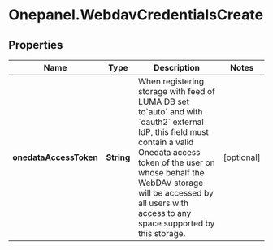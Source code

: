# Onepanel.WebdavCredentialsCreate

## Properties
Name | Type | Description | Notes
------------ | ------------- | ------------- | -------------
**onedataAccessToken** | **String** | When registering storage with feed of LUMA DB set to&#x60;auto&#x60; and with &#x60;oauth2&#x60; external IdP, this field must contain a valid Onedata access token of the user on whose behalf the WebDAV storage will be accessed by all users with access to any space supported by this storage.  | [optional] 


